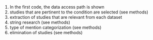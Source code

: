 1. In the first code, the data access path is shown
2. studies that are pertinent to the condition are selected (see methods) 
3. extraction of studies that are relevant from each dataset  
4. string research (see methods) 
5. type of mention categorization (see methods) 
6. elimination of studies (see methods) 
